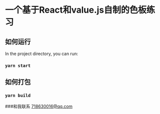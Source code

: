 # 一个基于React和value.js自制的色板练习

## 如何运行

In the project directory, you can run:
### `yarn start`

## 如何打包
### `yarn build`


###和我联系 718630016@qq.com
